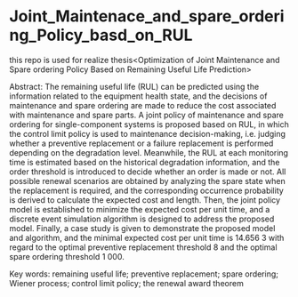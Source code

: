 # Joint_Maintenace_and_spare_ordering_Policy_basd_on_RUL
this repo is used for realize thesis&lt;Optimization of Joint Maintenance and Spare ordering Policy Based on Remaining Useful Life Prediction>

Abstract: The remaining useful life (RUL) can be predicted using the information related to the equipment health state, and
the decisions of maintenance and spare ordering are made to reduce the cost associated with maintenance and spare parts. A
joint  policy  of  maintenance  and  spare  ordering  for  single-component  systems  is  proposed  based  on  RUL,  in  which  the
control  limit  policy  is  used  to  maintenance  decision-making,  i.e.  judging  whether  a  preventive  replacement  or  a  failure
replacement  is  performed  depending  on  the  degradation  level.  Meanwhile,  the  RUL  at  each  monitoring  time  is  estimated
based on the historical degradation information, and the order threshold is introduced to decide whether an order is made or
not.  All  possible  renewal  scenarios  are  obtained  by  analyzing  the  spare  state  when  the  replacement  is  required,  and  the
corresponding  occurrence  probability  is  derived  to  calculate  the  expected  cost  and  length.  Then,  the  joint  policy  model  is
established to minimize the expected cost per unit time, and a discrete event simulation algorithm is designed to address the
proposed model. Finally, a case study is given to demonstrate the proposed model and algorithm, and the minimal expected
cost per unit time is 14.656 3 with regard to the optimal preventive replacement threshold 8 and the optimal spare ordering
threshold 1 000.

Key  words: remaining  useful  life;   preventive  replacement;   spare  ordering;   Wiener  process;   control  limit  policy;   the
renewal award theorem
